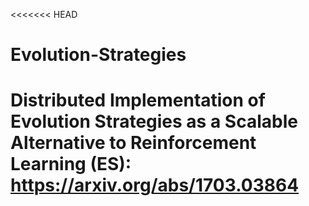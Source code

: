 <<<<<<< HEAD
# Evolution-Strategies
Distributed Implementation of Evolution Strategies as a Scalable Alternative to Reinforcement Learning (ES): https://arxiv.org/abs/1703.03864
=======
